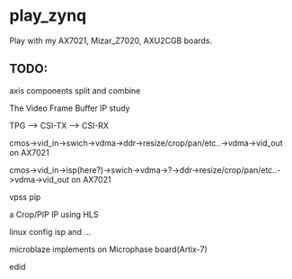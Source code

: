 # play_zynq

Play with my AX7021, Mizar_Z7020, AXU2CGB boards.



## TODO:

axis components split and combine 

The Video Frame Buffer IP study

TPG --> CSI-TX --> CSI-RX

cmos->vid_in->swich->vdma->ddr->resize/crop/pan/etc..->vdma->vid_out on AX7021

cmos->vid_in->isp(here?)->swich->vdma->?->ddr->resize/crop/pan/etc..->vdma->vid_out on AX7021

vpss pip

a Crop/PIP IP using HLS

linux config isp and ...

microblaze implements on Microphase board(Artix-7)

edid
